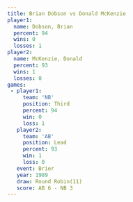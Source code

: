 ```yaml
---
title: Brian Dobson vs Donald McKenzie
player1:                
  name: Dobson, Brian   
  percent: 94           
  wins: 0               
  losses: 1             
player2:                
  name: McKenzie, Donald
  percent: 93           
  wins: 1               
  losses: 0             
games:
 - player1:         
     team: 'NB'     
     position: Third
     percent: 94    
     win: 0         
     loss: 1        
   player2:        
     team: 'AB'    
     position: Lead
     percent: 93   
     win: 1        
     loss: 0       
   event: Brier         
   year: 1989           
   draw: Round Robin(11)
   score: AB 6 - NB 3   
---
```

